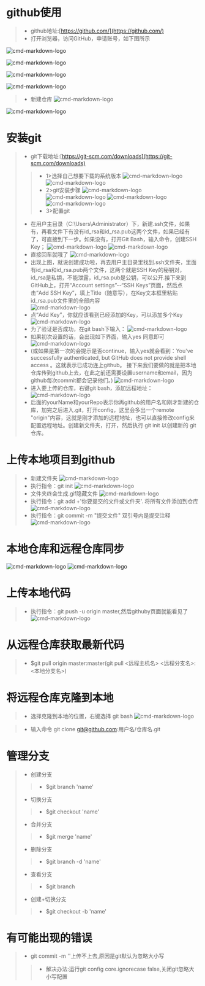 # github使用
> * github地址:[https://github.com/](https://github.com/)
> * 打开浏览器，访问GitHub，申请账号，如下图所示

![cmd-markdown-logo](http://m.qpic.cn/psb?/V10wo3GU3cdwDX/wgpTq5tQknRHQmzB4gga.oZ633H.7ul1BHvk3wBMv18!/b/dFoAAAAAAAAA&bo=2wNXAgAAAAARB70!&rf=viewer_4)

![cmd-markdown-logo](http://m.qpic.cn/psb?/V10wo3GU3cdwDX/EPJt2jzf6KdBFluPZ9mAfA7zPdckv8WN6qlejQ*4g5Y!/b/dDcBAAAAAAAA&bo=5APbAQAAAAARBw0!&rf=viewer_4)

![cmd-markdown-logo](http://m.qpic.cn/psb?/V10wo3GU3cdwDX/PBLl9y7CqWEQCLMLQtGTv3TgdnZiijPQIl0gio18Jj0!/b/dDUBAAAAAAAA&bo=ZANnAgAAAAARFyI!&rf=viewer_4)

![cmd-markdown-logo](http://m.qpic.cn/psb?/V10wo3GU3cdwDX/o628cSNkpv*yPKjooXmiq.h2.FEhQRVXQCx752kUFdw!/b/dDYBAAAAAAAA&bo=wQOTAQAAAAARF3A!&rf=viewer_4)

> * 新建仓库
![cmd-markdown-logo](http://m.qpic.cn/psb?/V10wo3GU3cdwDX/4PO64WHsrSJshnQutNFk1iBrMfgpgvpZ6GdzG3.Ag*M!/b/dDYBAAAAAAAA&bo=9gOVAQAAAAARF0E!&rf=viewer_4)

![cmd-markdown-logo](http://m.qpic.cn/psb?/V10wo3GU3cdwDX/rfQ95.LN0NyayXJlXt85XDeap5VFBMMPHbrNedJLB5Q!/b/dDQBAAAAAAAA&bo=OgNRAgAAAAARB1o!&rf=viewer_4)

# 安装git
> * git下载地址:[https://git-scm.com/downloads](https://git-scm.com/downloads)
> > * 1>选择自己想要下载的系统版本
![cmd-markdown-logo](http://m.qpic.cn/psb?/V10wo3GU3cdwDX/k2*g7DyBCxciVbg.TOKr3FFh6hA6Iqm3UvP9w68e*O8!/b/dDEBAAAAAAAA&bo=KQMeAQAAAAADBxc!&rf=viewer_4)
![cmd-markdown-logo](http://m.qpic.cn/psb?/V10wo3GU3cdwDX/xYDVsqRwFqvR.l0k9NXT3cExaEkyhxXPBOqIweb5qTM!/b/dPMAAAAAAAAA&bo=WQPXAQAAAAADN54!&rf=viewer_4)
> > * 2>git安装步骤
![cmd-markdown-logo](http://m.qpic.cn/psb?/V10wo3GU3cdwDX/43UzN*SHNvlQnpYx0LHHULi1ceFAPLDsE98h1Yv0Cvc!/b/dDUBAAAAAAAA&bo=VQM5AgAAAAADJ28!&rf=viewer_4)
![cmd-markdown-logo](http://m.qpic.cn/psb?/V10wo3GU3cdwDX/O2T0emxF4gjW5XsResfevgZmkpE9ow4jWyrKwfNr55E!/b/dDQBAAAAAAAA&bo=RgMSAgAAAAADF2c!&rf=viewer_4)
![cmd-markdown-logo](http://m.qpic.cn/psb?/V10wo3GU3cdwDX/ivvv54tKiVRcTztGYQN3lSrLomiQTJ6UC5p8aiFUEDk!/b/dDABAAAAAAAA&bo=ewP*AQAAAAADJ4Q!&rf=viewer_4)
![cmd-markdown-logo](http://m.qpic.cn/psb?/V10wo3GU3cdwDX/HUE7c1z74PjbFmWAaAyyXWK82SIIuWek4p*E.koCC0I!/b/dDcBAAAAAAAA&bo=UQMfAgAAAAADJ00!&rf=viewer_4)
> > * 3>配置git
>  * 在用户主目录（C:\Users\Administrator）下，新建.ssh文件，如果有，再看文件下有没有id_rsa和id_rsa.pub这两个文件，如果已经有了，可直接到下一步。如果没有，打开Git Bash，输入命令，创建SSH Key；
![cmd-markdown-logo](http://m.qpic.cn/psb?/V10wo3GU3cdwDX/qF.ztgBdh4fvX9Y*KfNTVXb3VVVSyaPjp7Fm*p.0a6g!/b/dDYBAAAAAAAA&bo=jQPDAgAAAAADN10!&rf=viewer_4)
![cmd-markdown-logo](http://m.qpic.cn/psb?/V10wo3GU3cdwDX/B30nZmoYaKvnZ5Ewn87IIgCqneOqn2GyCTBr4hszjT8!/b/dDIBAAAAAAAA&bo=FQI5AAAAAAADFxw!&rf=viewer_4)
>  * 直接回车就哦了
![cmd-markdown-logo](http://m.qpic.cn/psb?/V10wo3GU3cdwDX/fykuKbCAQfykC0KBQhzQU6O7lkQzaUhbzLgxRwQwqLc!/b/dFYAAAAAAAAA&bo=CAJ4AQAAAAADF0E!&rf=viewer_4)
>  * 出现上图，就说创建成功啦，再去用户主目录里找到.ssh文件夹，里面有id_rsa和id_rsa.pub两个文件，这两个就是SSH Key的秘钥对，id_rsa是私钥，不能泄露，id_rsa.pub是公钥，可以公开.接下来到GitHub上，打开“Account settings”--“SSH Keys”页面，然后点击“Add SSH Key”，填上Title（随意写），在Key文本框里粘贴 id_rsa.pub文件里的全部内容\
![cmd-markdown-logo](http://m.qpic.cn/psb?/V10wo3GU3cdwDX/BBuHlNCLvN2mPN19yHiwWSgIjbVFivxp43I4FzFelEQ!/b/dDcBAAAAAAAA&bo=5gKaAQAAAAADF00!&rf=viewer_4)
>  * 点“Add Key”，你就应该看到已经添加的Key，可以添加多个Key
![cmd-markdown-logo](http://m.qpic.cn/psb?/V10wo3GU3cdwDX/IxKqnRWyAj2iSNL8hroujCuQjm*ZSVS3cVV.ysJsYtU!/b/dDMBAAAAAAAA&bo=6wLcAAAAAAADFwc!&rf=viewer_4)
>  * 为了验证是否成功，在git bash下输入：
![cmd-markdown-logo](http://m.qpic.cn/psb?/V10wo3GU3cdwDX/dpsa4dRkvFZvLf8ODAensyitgb*d6OpQVfefO*ijgms!/b/dDcBAAAAAAAA&bo=NAMpAAAAAAADFyw!&rf=viewer_4)
>  * 如果初次设置的话，会出现如下界面，输入yes 同意即可
![cmd-markdown-logo](http://m.qpic.cn/psb?/V10wo3GU3cdwDX/kvFYD9yQlfqwuqQ9V9VQMrgWm.qFTxb0q5*O5KAEwIw!/b/dDUBAAAAAAAA&bo=kQKfAAAAAAADFz4!&rf=viewer_4)
>  * (或如果是第一次的会提示是否continue，输入yes就会看到：You've successfully authenticated, but GitHub does not provide shell access 。这就表示已成功连上github。
接下来我们要做的就是把本地仓库传到github上去，在此之前还需要设置username和email，因为github每次commit都会记录他们。)
![cmd-markdown-logo](http://m.qpic.cn/psb?/V10wo3GU3cdwDX/VT8ZOAPGUCTtDE*80x989lGU0nPYmWmcjOit28PwvNs!/b/dFkAAAAAAAAA&bo=JQNUAAAAAAADF0A!&rf=viewer_4)
>  * 进入要上传的仓库，右键git bash，添加远程地址：
![cmd-markdown-logo](http://m.qpic.cn/psb?/V10wo3GU3cdwDX/rsfBXRHbWW.pEGR5BryzD0.4PfKbunEEidYYNbQw9xA!/b/dC0BAAAAAAAA&bo=LAJHAAAAAAADB0s!&rf=viewer_4)
>  * 后面的yourName和yourRepo表示你再github的用户名和刚才新建的仓库，加完之后进入.git，打开config，这里会多出一个remote "origin"内容，这就是刚才添加的远程地址，也可以直接修改config来配置远程地址。创建新文件夹，打开，然后执行 git init 以创建新的 git 仓库。

# 上传本地项目到github
>  * 新建文件夹
![cmd-markdown-logo](http://m.qpic.cn/psb?/V10wo3GU3cdwDX/fjT7xdR0KyhvlYQiVqMv6bznujZz7Rv0g0oMOR8LU60!/b/dDUBAAAAAAAA&bo=*wEEAQAAAAADB9k!&rf=viewer_4)
>  * 执行指令：git init
![cmd-markdown-logo](http://m.qpic.cn/psb?/V10wo3GU3cdwDX/3.2v.VSRO1csdb6DZb7bS5EBfSDgNwj6IeuxVF*Sr.I!/b/dDIBAAAAAAAA&bo=sgFWAAAAAAADF9c!&rf=viewer_4)
>  * 文件夹终会生成.gif隐藏文件
![cmd-markdown-logo](http://m.qpic.cn/psb?/V10wo3GU3cdwDX/U0DHVR2fby9fuDM9KUfk2bzoNnjy1t.9BBXHax1kLKg!/b/dC8BAAAAAAAA&bo=6wLYAAAAAAADFwM!&rf=viewer_4)
>  * 执行指令：git add +'你要提交的文件或文件夹'.
将所有文件添加到仓库
![cmd-markdown-logo](http://m.qpic.cn/psb?/V10wo3GU3cdwDX/V1yBRbzKWZxrC1HCrLO9wDEKtaAXG.n4qaIcuTFTisc!/b/dDEBAAAAAAAA&bo=cAFBAAAAAAADBxI!&rf=viewer_4)
>  * 执行指令：git commit -m "提交文件" 双引号内是提交注释
![cmd-markdown-logo](http://m.qpic.cn/psb?/V10wo3GU3cdwDX/qBSYnYnfSIogk5LxEDcYQCbQyklR4AgR.Gc6Lnilry0!/b/dDQBAAAAAAAA&bo=QAFWAAAAAAADFyU!&rf=viewer_4)

# 本地仓库和远程仓库同步
![cmd-markdown-logo](http://m.qpic.cn/psb?/V10wo3GU3cdwDX/Y4TiZ.XkqKf7ymuZPhE7UH5J4tBPLKLawOsO83bNNXI!/b/dEQBAAAAAAAA&bo=hwS4AAAAAAADFwk!&rf=viewer_4)
![cmd-markdown-logo](http://m.qpic.cn/psb?/V10wo3GU3cdwDX/rsfBXRHbWW.pEGR5BryzD0.4PfKbunEEidYYNbQw9xA!/b/dC0BAAAAAAAA&bo=LAJHAAAAAAADB0s!&rf=viewer_4)

# 上传本地代码
>  * 执行指令：git push -u origin master,然后githuby页面就能看见了
![cmd-markdown-logo](http://m.qpic.cn/psb?/V10wo3GU3cdwDX/qQ3c*g6YLPybN0*hgDBTkin*Fvl1faaae9i7gHdWX*U!/b/dAgBAAAAAAAA&bo=wQF8AAAAAAADB54!&rf=viewer_4)
# 从远程仓库获取最新代码
>  * $git pull origin master:master(git pull <远程主机名> <远程分支名>:<本地分支名>)
# 将远程仓库克隆到本地
>  * 选择克隆到本地的位置，右键选择 git bash 
![cmd-markdown-logo](http://m.qpic.cn/psb?/V10wo3GU3cdwDX/qF.ztgBdh4fvX9Y*KfNTVXb3VVVSyaPjp7Fm*p.0a6g!/b/dDYBAAAAAAAA&bo=jQPDAgAAAAADN10!&rf=viewer_4)

>  * 输入命令 git clone git@github.com:用户名/仓库名.git
# 管理分支
>  * 创建分支
> > * $git branch 'name'  
>  * 切换分支
> > * $git checkout 'name'  
>  * 合并分支
> > * $git merge 'name'
>  * 删除分支
> > * $git branch -d 'name'
>  * 查看分支
> > * $git branch
>  * 创建+切换分支
> > * $git checkout -b 'name'


# 有可能出现的错误
>  * git commit -m ''上传不上去,原因是git默认为忽略大小写
> > * 解决办法:运行git config core.ignorecase false,关闭git忽略大小写配置
 





